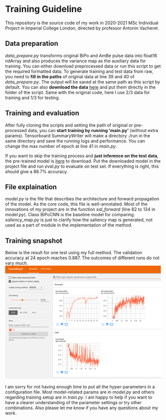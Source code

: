# Training Guideline

This repository is the source code of my work in 2020-2021 MSc Individual Project in Imperial College London, directed by professor Antonin Vacheret.

## Data preparation
*data\_prepare.py* transforms original BiPo and AmBe pulse data into float16 ndArray and also produces the variance map as the auxiliary data for training. You can either download preprocessed data or run this script to get the required formatted data. To generate training and test data from raw, you need to **fill in the paths** of original data at line 39 and 40 of *data\_prepare.py*. The output will be saved at the same path as this script by default. You can also **download the data** [here](https://drive.google.com/file/d/1IyxCEBWta744_XV84O4yfW-ESO1oDZXT/view?usp=sharing) and put them directly in the folder of the script. Same with the original code, here I use 2/3 data for training and 1/3 for testing. 

## Training and evaluation

After fully cloning the scripts and setting the path of original or pre-processed data, you can **start training by running 'main.py'** (without extra params). Tensorboard SummaryWriter will make a directory ./run in the same directory and save the running logs and performance. You can change the max number of epoch at line 41 in *main.py*.

If you want to skip the training process and **just inference on the test data**, the pre-trained model is [here](https://drive.google.com/file/d/1bu1Wq4BEnIGOtb0OByHR9LrEDQlBqXYM/view?usp=sharing) to download. Put the downloaded model in the project file and run *eval.py* to evaluate on test set. If everything is right, this should give a 88.7% accuracy.

## File explaination

*model.py* is the file that describes the architecture and forward propagation of the model. As the core code, this file is well-annotated. Most of the innovations of my project are in the function *sal_forward* (line 82 to 134 in *model.py*). Class BiPoCNN is the baseline model for comparing. *saliency_map.py* is just to clarify how the saliency map is generated, not used as a part of module in the implementation of the method. 

## Training snapshot

Below is the result for one test using my full method. The validation accuracy at 24 epoch reaches 0.887. The outcomes of different runs do not vary much.
![avatar](https://github.com/agnesjn/MSc_Project/blob/master/result.png)

I am sorry for not having enough time to put all the hyper-parameters in a configuration file. Most model-related params are in *model.py* and others regarding training setup are in *train.py*. I am happy to help if you want to have a clearer understanding of the parameter settings or try other combinations. Also please let me know if you have any questions about my work.
